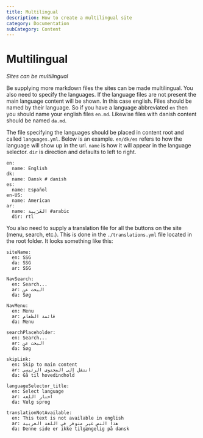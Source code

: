 ```yaml
---
title: Multilingual
description: How to create a multilingual site
category: Documentation
subCategory: Content
---
```


# Multilingual

_Sites can be multilingual_

Be supplying more markdown files the sites can be made multilingual. You also need to specify the languages. If the language files are not present the main language content will be shown. In this case english. Files should be named by their language. So if you have a language abbreviated `en` then you should name your english files `en.md`. Likewise files with danish content should be named `da.md`. 

The file specifying the languages should be placed in content root and called `languages.yml`. Below is an example. `en/dk/es` refers to how the language will show up in the url. `name` is how it will appear in the language selector. `dir` is direction and defaults to left to right.



```highlight
en:
  name: English
dk:
  name: Dansk # danish
es:
  name: Español
en-US:
  name: American
ar:
  name: العَرَبِية #arabic
  dir: rtl
```

You also need to supply a translation file for all the buttons on the site (menu, search, etc.). This is done in the `./translations.yml` file located in the root folder. It looks something like this:

```
siteName:
  en: SSG
  da: SSG
  ar: SSG

NavSearch:
  en: Search...
  ar: البحث عن
  da: Søg

NavMenu:
  en: Menu
  ar: قائمة الطعام
  da: Menu

searchPlaceholder:
  en: Search...
  ar: البحث عن
  da: Søg

skipLink:
  en: Skip to main content
  ar: انتقل إلى المحتوى الرئيسي
  da: Gå til hovedindhold

languageSelector_title:
  en: Select language
  ar: اختار اللغة
  da: Vælg sprog

translationNotAvailable:
  en: This text is not available in english
  ar: هذا النص غير متوفر في اللغة العربية
  da: Denne side er ikke tilgængelig på dansk
```
